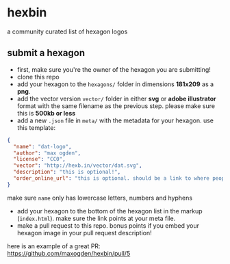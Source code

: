 # hexbin

a community curated list of hexagon logos

## submit a hexagon

- first, make sure you're the owner of the hexagon you are submitting!
- clone this repo
- add your hexagon to the `hexagons/` folder in dimensions **181x209** as a **png**.
- add the vector version `vector/` folder in either **svg** or **adobe illustrator** format with the same filename as the previous step. please make sure this is **500kb or less**
- add a new `.json` file in `meta/` with the metadata for your hexagon. use this template:

```json
{
  "name": "dat-logo",
  "author": "max ogden",
  "license": "CC0",
  "vector": "http://hexb.in/vector/dat.svg",
  "description": "this is optional!",
  "order_online_url": "this is optional. should be a link to where people can buy the sticker online"
}
```

make sure `name` only has lowercase letters, numbers and hyphens

- add your hexagon to the bottom of the hexagon list in the markup (`index.html`). make sure the link points at your meta file.
- make a pull request to this repo. bonus points if you embed your hexagon image in your pull request description!

here is an example of a great PR: https://github.com/maxogden/hexbin/pull/5
